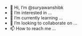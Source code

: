- 👋 Hi, I’m @suryawanshibk
- 👀 I’m interested in ...
- 🌱 I’m currently learning ...
- 💞️ I’m looking to collaborate on ...
- 📫 How to reach me ...

<!---
suryawanshibk/suryawanshibk is a ✨ special ✨ repository because its `README.md` (this file) appears on your GitHub profile.
You can click the Preview link to take a look at your changes.
--->
